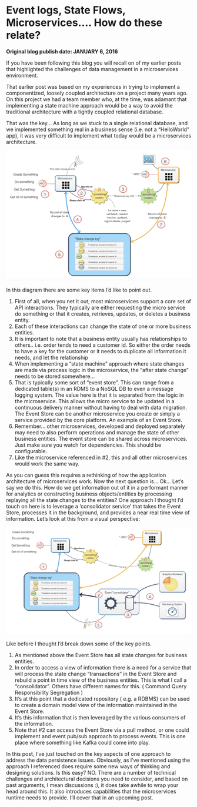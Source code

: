 
# Event logs, State Flows, Microservices.... How do these relate?

__Original blog publish date: JANUARY 6, 2016__

If you have been following this blog you will recall on of my earlier posts that highlighted the challenges of data management in a microservices environment. 

That earlier post was based on my experiences in trying to implement a componentized, loosely coupled architecture on a project many years ago. On this project we had a team member who, at the time, was adamant that implementing a state machine approach would be a way to avoid the traditional architecture with a tightly coupled relational database. 

That was the key... As long as we stuck to a single relational database, and we implemented something real in a business sense (i.e. not a “HelloWorld” app), it was very difficult to implement what today would be a microservices architecture.

![](../images/blog/events-stateflows-1.jpeg)

In this diagram there are some key items I’d like to point out.

1. First of all, when you net it out, most microservices support a core set of API interactions. They typically are either requesting
the micro service do something or that it creates, retrieves, updates, or deletes a business entity.
2. Each of these interactions can change the state of one or more business entities.
3. It is important to note that a business entity usually has relationships to others.. i.e. order tends to need a customer id. So
either the order needs to have a key for the customer or it needs to duplicate all information it needs, and let the relationship
4. When implementing a “state machine” approach where state changes are made via process logic in the microservice, the “after
state change” needs to be stored somewhere...
5. That is typically some sort of “event store”. This can range from a dedicated table(s) in an RDMS to a NoSQL DB to even a
message logging system. The value here is that it is separated from the logic in the microservice. This allows the micro service to be updated in a continuous delivery manner without having to deal with data migration. The Event Store can be another microservice you create or simply a service provided by the core platform. An example of an Event Store.
6. Remember... other microservices, developed and deployed separately may need to also perform operations and manage the state of other business entities. The event store can be shared across microservices. Just make sure you watch for dependencies. This should be configurable.
7. Like the microservice referenced in #2, this and all other microservices would work the same way.

As you can guess this requires a rethinking of how the application architecture of microservices work.
Now the next question is... Ok... Let’s say we do this. How do we get information out of it in a performant manner for analytics or constructing business objects/entities by processing replaying all the state changes to the entities? One approach I thought I’d touch on here is to leverage a ‘consolidator service’ that takes the Event Store, processes it in the background, and provides a near real time view of information. Let’s look at this from a visual perspective:

![](../images/blog/events-stateflows-2.jpeg)

Like before I thought I’d break down some of the key points.

1. As mentioned above the Event Store has all state changes for business entities.
2. In order to access a view of information there is a need for a service that will process the state change “transactions” in the
Event Store and rebuild a point in time view of the business entities. This is what I call a “consolidator”. Others have different
names for this. ( Command Query Responsibility Segregation )
3. It’s at this point that a dedicated repository ( e.g. a RDBMS) can be used to create a domain model view of the information
maintained in the Event Store.
4. It’s this information that is then leveraged by the various consumers of the information.
5. Note that #2 can access the Event Store via a pull method, or one could implement and event pub/sub approach to process
events. This is one place where something like Kafka could come into play.

In this post, I’ve just touched on the key aspects of one approach to address the data persistence issues. Obviously, as I’ve mentioned using the approach I referenced does require some new ways of thinking and designing solutions. Is this easy? NO. There are a number of technical challenges and architectural decisions you need to consider, and based on past arguments, I mean discussions :),
it does take awhile to wrap your head around this. It also introduces capabilities that the microservices runtime needs to provide. I’ll cover that in an upcoming post.
